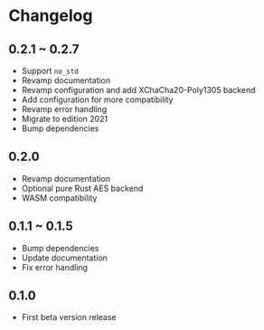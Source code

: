 # Changelog

## 0.2.1 ~ 0.2.7

- Support `no_std`
- Revamp documentation
- Revamp configuration and add XChaCha20-Poly1305 backend
- Add configuration for more compatibility
- Revamp error handling
- Migrate to edition 2021
- Bump dependencies

## 0.2.0

- Revamp documentation
- Optional pure Rust AES backend
- WASM compatibility

## 0.1.1 ~ 0.1.5

- Bump dependencies
- Update documentation
- Fix error handling

## 0.1.0

- First beta version release

